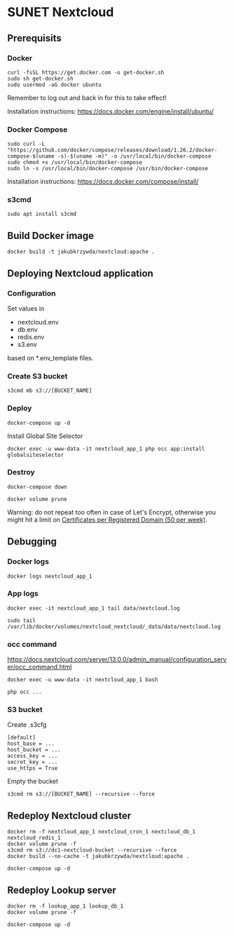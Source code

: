 # SUNET Nextcloud

## Prerequisits

### Docker

    curl -fsSL https://get.docker.com -o get-docker.sh
    sudo sh get-docker.sh
    sudo usermod -aG docker ubuntu

Remember to log out and back in for this to take effect!

Installation instructions: https://docs.docker.com/engine/install/ubuntu/

### Docker Compose

    sudo curl -L "https://github.com/docker/compose/releases/download/1.26.2/docker-compose-$(uname -s)-$(uname -m)" -o /usr/local/bin/docker-compose
    sudo chmod +x /usr/local/bin/docker-compose
    sudo ln -s /usr/local/bin/docker-compose /usr/bin/docker-compose

Installation instructions: https://docs.docker.com/compose/install/

### s3cmd

    sudo apt install s3cmd

## Build Docker image

    docker build -t jakubkrzywda/nextcloud:apache .

## Deploying Nextcloud application

### Configuration

Set values in

- nextcloud.env
- db.env
- redis.env
- s3.env

based on *.env_template files.

### Create S3 bucket

    s3cmd mb s3://[BUCKET_NAME]

### Deploy

    docker-compose up -d

Install Global Site Selector

    docker exec -u www-data -it nextcloud_app_1 php occ app:install globalsiteselector

### Destroy

    docker-compose down

    docker volume prune

Warning: do not repeat too often in case of Let's Encrypt, otherwise you might hit a limit on [Certificates per Registered Domain (50 per week)](https://letsencrypt.org/docs/rate-limits/).

## Debugging

### Docker logs

    docker logs nextcloud_app_1

### App logs

    docker exec -it nextcloud_app_1 tail data/nextcloud.log

    sudo tail /var/lib/docker/volumes/nextcloud_nextcloud/_data/data/nextcloud.log

### occ command

https://docs.nextcloud.com/server/13.0.0/admin_manual/configuration_server/occ_command.html

    docker exec -u www-data -it nextcloud_app_1 bash

    php occ ...

### S3 bucket

Create .s3cfg

    [default]
    host_base = ...
    host_bucket = ...
    access_key = ...
    secret_key = ...
    use_https = True

Empty the bucket

    s3cmd rm s3://[BUCKET_NAME] --recursive --force

## Redeploy Nextcloud cluster

    docker rm -f nextcloud_app_1 nextcloud_cron_1 nextcloud_db_1 nextcloud_redis_1
    docker volume prune -f
    s3cmd rm s3://dc1-nextcloud-bucket --recursive --force
    docker build --no-cache -t jakubkrzywda/nextcloud:apache .

    docker-compose up -d

## Redeploy Lookup server

    docker rm -f lookup_app_1 lookup_db_1
    docker volume prune -f

    docker-compose up -d